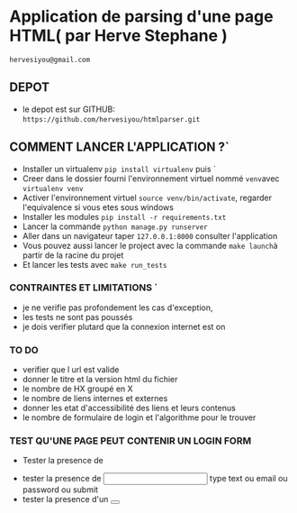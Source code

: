# Application de parsing d'une page HTML( par Herve Stephane )
`hervesiyou@gmail.com`

## DEPOT

- le depot est sur GITHUB: `https://github.com/hervesiyou/htmlparser.git`
 
## COMMENT LANCER L'APPLICATION ?`

- Installer un virtualenv `pip install virtualenv` puis `
- Creer dans le dossier fourni l'environnement virtuel nommé `venv`avec `virtualenv venv`
- Activer l'environnement virtuel `source venv/bin/activate`, regarder l'equivalence si vous etes sous windows
- Installer les modules `pip install -r requirements.txt`
- Lancer la commande  `python manage.py runserver`
- Aller dans un navigateur taper `127.0.0.1:8000` consulter l'application
- Vous pouvez aussi lancer le project avec la commande `make launch`à partir de la racine du projet
- Et lancer les tests avec `make run_tests`
  

### CONTRAINTES ET LIMITATIONS `

- je ne verifie pas profondement les cas d'exception,
- les tests ne sont pas poussés
- je dois verifier plutard que la connexion internet est on



### TO DO

- verifier que l url est valide
- donner le titre et la version html du fichier
- le nombre de HX groupé en X
- le nombre de liens internes et externes
- donner les etat d'accessibilité des liens et leurs contenus
- le nombre de formulaire de login et l'algorithme pour le trouver

### TEST QU'UNE PAGE PEUT CONTENIR UN LOGIN FORM
-  Tester la presence de <form></form>
-  tester la presence de <input> type text ou email ou password ou submit
-  tester la presence d'un <button></button>
 

